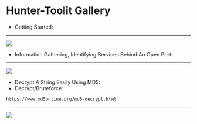 # Hunter-Toolit Gallery

- Getting Started:

---

<img src="https://github.com/Keyj33k/Hunter-Toolkit/blob/main/imgs/hunterhill.gif?raw=true"/>

- Information Gathering, Identifying Services Behind An Open Port:

---

<img src="https://github.com/Keyj33k/Hunter-Toolkit/blob/main/imgs/idport.gif?raw=true"/>

- Decrypt A String Easily Using MD5:
- Decrypt/Bruteforce: 

```
https://www.md5online.org/md5-decrypt.html
```

---

<img src="https://github.com/Keyj33k/Hunter-Toolkit/blob/main/imgs/md5dec.gif?raw=true"/>
